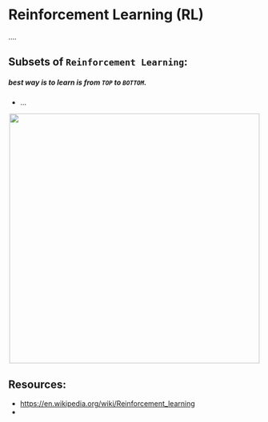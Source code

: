 # Reinforcement Learning (RL)
....

## Subsets of `Reinforcement Learning`:
##### best way is to learn is from `TOP` to `BOTTOM`.  
+ ...
<!-- + [`Classifications`](./classification/README.md)
    + [`Binary Classification`](./classification/binary_classification/README.md)
    + [`Imbalanced Classification`](./classification/imbalanced_classification/README.md)
    + [`Multi-Class Classification`](./classification/multi_class_classification/README.md)
    + [`Multi-Label Classification`](./classification/multi_label_classification/README.md) -->

<p align="center">
    <img src="https://techvidvan.com/tutorials/wp-content/uploads/sites/2/2020/08/Reinforcement-Learning-in-ML-TV.jpg" width="500">
</p>

## Resources:
+ https://en.wikipedia.org/wiki/Reinforcement_learning
+ 